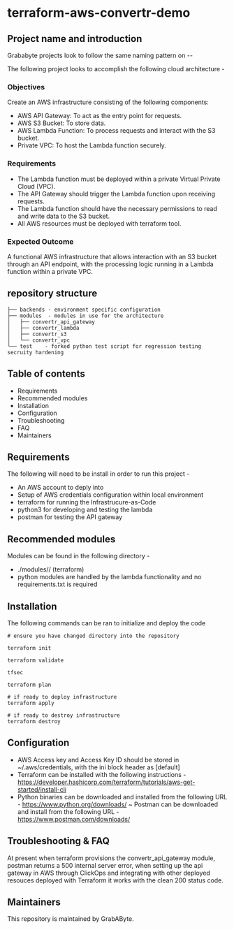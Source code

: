 # terraform-aws-convertr-demo

## Project name and introduction
Grababyte projects look to follow the same naming pattern on <technology>-<provider>-<project>

The following project looks to accomplish the following cloud architecture -

### Objectives

Create an AWS infrastructure consisting of the following components:

- AWS API Gateway: To act as the entry point for requests.
- AWS S3 Bucket: To store data.
- AWS Lambda Function: To process requests and interact with the S3 bucket.
- Private VPC: To host the Lambda function securely.

### Requirements

- The Lambda function must be deployed within a private Virtual Private Cloud (VPC).
- The API Gateway should trigger the Lambda function upon receiving requests.
- The Lambda function should have the necessary permissions to read and write data to
the S3 bucket.
- All AWS resources must be deployed with terraform tool.

### Expected Outcome

A functional AWS infrastructure that allows interaction with an S3 bucket through an API
endpoint, with the processing logic running in a Lambda function within a private VPC.

## repository structure

```
├── backends - environment specific configuration
├── modules  - modules in use for the architecture
│   ├── convertr_api_gateway
│   ├── convertr_lambda
│   ├── convertr_s3
│   └── convertr_vpc
└── test    - forked python test script for regression testing secruity hardening
```

## Table of contents

- Requirements
- Recommended modules
- Installation
- Configuration
- Troubleshooting
- FAQ
- Maintainers

## Requirements

The following will need to be install in order to run this project -

- An AWS account to deply into 
- Setup of AWS credentials configuration within local environment
- terraform for running the Infrastrucure-as-Code
- python3 for developing and testing the lambda
- postman for testing the API gateway

## Recommended modules

Modules can be found in the following directory -

- ./modules/<module>/ (terraform)
- python modules are handled by the lambda functionality and no requirements.txt is required

## Installation

The following commands can be ran to initialize and deploy the code

```
# ensure you have changed directory into the repository

terraform init

terraform validate

tfsec

terraform plan

# if ready to deploy infrastructure
terraform apply

# if ready to destroy infrastructure
terraform destroy
```

## Configuration

- AWS Access key and Access Key ID should be stored in ~/.aws/credentials, with the ini block header as [default]
- Terraform can be installed with the following instructions - https://developer.hashicorp.com/terraform/tutorials/aws-get-started/install-cli
- Python binaries can be downloaded and installed from the following URL - https://www.python.org/downloads/
~ Postman can be downloaded and install from the following URL - https://www.postman.com/downloads/

## Troubleshooting & FAQ

At present when terraform provisions the convertr_api_gateway module, postman returns a 500 internal server error, when setting up the api gateway in AWS through ClickOps and integrating with other deployed resouces deployed with Terraform it works with the clean 200 status code.

## Maintainers

This repository is maintained by GrabAByte.
